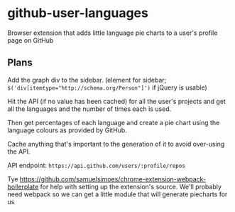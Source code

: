 # github-user-languages
Browser extension that adds little language pie charts to a user's profile page on GitHub

## Plans
Add the graph div to the sidebar. (element for sidebar; `$('div[itemtype="http://schema.org/Person"]')` if jQuery is usable)

Hit the API (if no value has been cached) for all the user's projects and get all the languages and the number of times each is used.

Then get percentages of each language and create a pie chart using the language colours as provided by GitHub.

Cache anything that's important to the generation of it to avoid over-using the API.

API endpoint: `https://api.github.com/users/:profile/repos`

Tye https://github.com/samuelsimoes/chrome-extension-webpack-boilerplate for help with setting up the extension's source. We'll probably need webpack so we can get a little module that will generate piecharts for us
